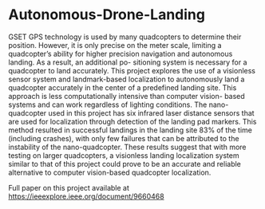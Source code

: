 # Autonomous-Drone-Landing
GSET
GPS technology is used by many quadcopters to
determine their position. However, it is only precise on the
meter scale, limiting a quadcopter’s ability for higher precision
navigation and autonomous landing. As a result, an additional po-
sitioning system is necessary for a quadcopter to land accurately.
This project explores the use of a visionless sensor system and
landmark-based localization to autonomously land a quadcopter
accurately in the center of a predefined landing site. This
approach is less computationally intensive than computer vision-
based systems and can work regardless of lighting conditions.
The nano-quadcopter used in this project has six infrared laser
distance sensors that are used for localization through detection
of the landing pad markers. This method resulted in successful
landings in the landing site 83% of the time (including crashes),
with only few failures that can be attributed to the instability of
the nano-quadcopter. These results suggest that with more testing
on larger quadcopters, a visionless landing localization system
similar to that of this project could prove to be an accurate
and reliable alternative to computer vision-based quadcopter
localization.

Full paper on this project available at https://ieeexplore.ieee.org/document/9660468
